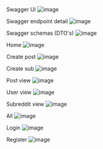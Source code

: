 Swagger UI
![image](https://github.com/pwojcieszak/redditClone/assets/86632496/8d1a0183-f968-4207-920d-88d3de8f2139)

Swagger endpoint detail
![image](https://github.com/pwojcieszak/redditClone/assets/86632496/3a2a47d1-140d-4a12-bdb2-d12e0c11e033)

Swagger schemas (DTO's)
![image](https://github.com/pwojcieszak/redditClone/assets/86632496/561baf82-3799-47f7-9124-0f0d41cd2040)

Home
![image](https://github.com/pwojcieszak/redditClone/assets/86632496/5cac36a6-0978-4eb2-b966-d4ed56c425ed)

Create post
![image](https://github.com/pwojcieszak/redditClone/assets/86632496/06264898-7f85-457a-8c04-eef6bc34af67)

Create sub
![image](https://github.com/pwojcieszak/redditClone/assets/86632496/5b610323-2531-46f0-b8ef-e172f1c5843e)

Post view
![image](https://github.com/pwojcieszak/redditClone/assets/86632496/99d3234d-d19c-447f-a580-c72a32cf008c)

User view
![image](https://github.com/pwojcieszak/redditClone/assets/86632496/4cbcf006-9ac4-44e1-8d2e-c0e2246fb8f2)

Subreddit view
![image](https://github.com/pwojcieszak/redditClone/assets/86632496/11ea5d6d-112c-45b6-b537-ae062ad43451)

All
![image](https://github.com/pwojcieszak/redditClone/assets/86632496/fe693f6d-9022-4f81-adb5-8cef5d684662)

Login
![image](https://github.com/pwojcieszak/redditClone/assets/86632496/d5ee1d0e-3709-4672-8998-c0a4bbd3545c)

Register
![image](https://github.com/pwojcieszak/redditClone/assets/86632496/f4a99bd7-0c72-4232-a7a5-15b061e84f0d)
